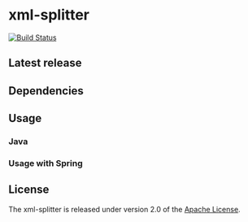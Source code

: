 # xml-splitter
[![Build Status](https://travis-ci.org/spucman/xml-splitter.svg?branch=develop)](https://travis-ci.org/spucman/xml-splitter)

## Latest release

## Dependencies

## Usage

### Java

### Usage with Spring

## License
The xml-splitter is released under version 2.0 of the [Apache License][].

[Apache License]: http://www.apache.org/licenses/LICENSE-2.0